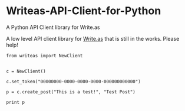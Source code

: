 # Writeas-API-Client-for-Python
A Python API Client library for Write.as 

A low level API client library for [Write.as](https://write.as) that is still in the works. Please help!

```
from writeas import NewClient


c = NewClient()

c.set_token("00000000-0000-0000-0000-000000000000")

p = c.create_post("This is a test!", "Test Post")

print p

```
